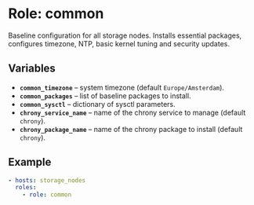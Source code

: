# Role: common

Baseline configuration for all storage nodes. Installs essential packages, configures timezone, NTP, basic kernel tuning and security updates.

## Variables
* **`common_timezone`** – system timezone (default `Europe/Amsterdam`).
* **`common_packages`** – list of baseline packages to install.
* **`common_sysctl`** – dictionary of sysctl parameters.
* **`chrony_service_name`** – name of the chrony service to manage (default `chrony`).
* **`chrony_package_name`** – name of the chrony package to install (default `chrony`).

## Example
```yaml
- hosts: storage_nodes
  roles:
    - role: common
```
